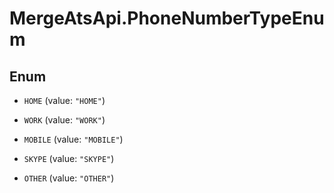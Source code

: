 # MergeAtsApi.PhoneNumberTypeEnum

## Enum


* `HOME` (value: `"HOME"`)

* `WORK` (value: `"WORK"`)

* `MOBILE` (value: `"MOBILE"`)

* `SKYPE` (value: `"SKYPE"`)

* `OTHER` (value: `"OTHER"`)


